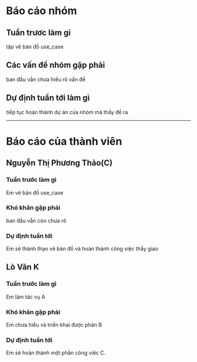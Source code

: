 # Báo cáo nhóm

## Tuần trươc làm gì
tập vẽ bản đồ use_case

## Các vấn đề nhóm gặp phải
ban đầu vẫn chưa hiểu rõ vấn đề 

## Dự định tuần tới làm gì
tiếp tục hoàn thành dự án của nhóm mà thầy đề ra

---

# Báo cáo của thành viên

## Nguyễn Thị Phương Thảo(C)

### Tuần trước làm gì
Em vẽ bản đồ use_case

### Khó khăn gặp phải
ban đầu vẫn còn chưa rõ

### Dự định tuần tới
Em sẽ thành thạo vẽ bản đồ và hoàn thành công việc thầy giao

## Lò Văn K

### Tuần trước làm gì
Em làm tác vụ A

### Khó khăn gặp phải
Em chưa hiểu và triển khai được phân B

### Dự định tuần tới
Em sẽ hoàn thành một phần công viêc C.